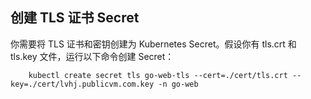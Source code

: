 ## 创建 TLS 证书 Secret
你需要将 TLS 证书和密钥创建为 Kubernetes Secret。假设你有 tls.crt 和 tls.key 文件，运行以下命令创建 Secret：

        kubectl create secret tls go-web-tls --cert=./cert/tls.crt --key=./cert/lvhj.publicvm.com.key -n go-web